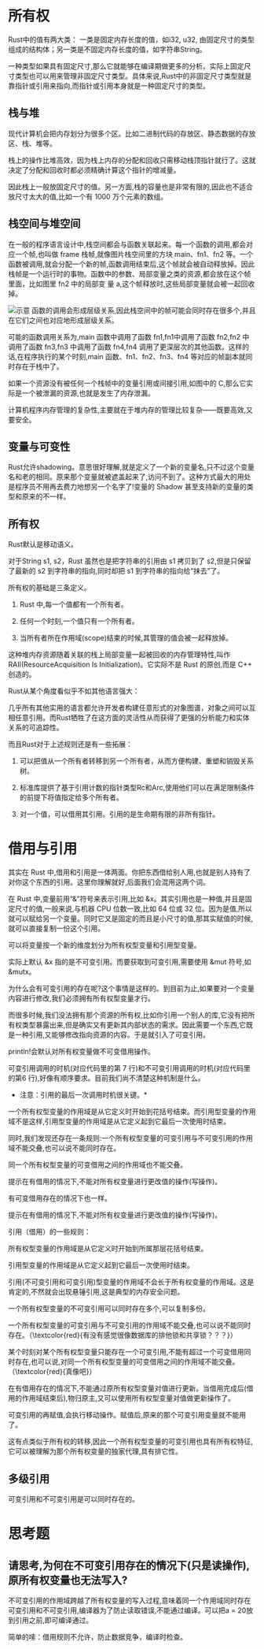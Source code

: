 

# 所有权

Rust中的值有两大类： 一类是固定内存长度的值，如i32, u32, 由固定尺寸的类型组成的结构体；另一类是不固定内存长度的值，如字符串String。


一种类型如果具有固定尺寸,那么它就能够在编译期做更多的分析。实际上固定尺寸类型也可以用来管理非固定尺寸类型。具体来说,Rust中的非固定尺寸类型就是靠指针或引用来指向,而指针或引用本身就是一种固定尺寸的类型。


## 栈与堆

现代计算机会把内存划分为很多个区。比如二进制代码的存放区、静态数据的存放区、栈、堆等。


栈上的操作比堆高效，因为栈上内存的分配和回收只需移动栈顶指针就行了。这就决定了分配和回收时都必须精确计算这个指针的增减量。


因此栈上一般放固定尺寸的值。另一方面,栈的容量也是非常有限的,因此也不适合放尺寸太大的值,比如一个有 1000 万个元素的数组。


## 栈空间与堆空间

在一般的程序语言设计中,栈空间都会与函数关联起来。每一个函数的调用,都会对应一个帧,也叫做 frame 栈帧,就像图片栈空间里的方块 main、fn1、fn2 等。一个函数被调用,就会分配一个新的帧,函数调用结束后,这个帧就会被自动释放掉。因此栈帧是一个运行时的事物。函数中的参数、局部变量之类的资源,都会放在这个帧里面，比如图里 fn2 中的局部变
量 a,这个帧释放时,这些局部变量就会被一起回收掉。


![示意](../../Pictures/Screenshots/Screenshot_2024-09-27-11-47-24_1920x1080.png)
函数的调用会形成层级关系,因此栈空间中的帧可能会同时存在很多个,并且在它们之间也对应地形成层级关系。

可能的函数调用关系为,main 函数中调用了函数 fn1,fn1中调用了函数 fn2,fn2 中调用了函数 fn3,fn3 中调用了函数 fn4,fn4 调用了更深层次的其他函数。这样的话,在程序执行的某个时刻,main 函数、fn1、fn2、fn3、fn4 等对应的帧副本就同时存在于栈中了。


如果一个资源没有被任何一个栈帧中的变量引用或间接引用,如图中的 C,那么它实际是一个被泄漏的资源,也就是发生了内存泄漏。

计算机程序内存管理的复杂性,主要就在于堆内存的管理比较复杂——既要高效,又要安全。


## 变量与可变性

Rust允许shadowing。意思很好理解,就是定义了一个新的变量名,只不过这个变量名和老的相同。原来那个变量就被遮盖起来了,访问不到了。这种方式最大的用处是程序员不用再去费力地想另一个名字了!变量的 Shadow 甚至支持新的变量的类型和原来的不一样。


## 所有权

Rust默认是移动语义。

对于String  s1, s2，Rust 虽然也是把字符串的引用由 s1 拷贝到了 s2,但是只保留了最新的 s2 到字符串的指向,同时却把 s1 到字符串的指向给“抹去”了。

所有权的基础是三条定义。

1. Rust 中,每一个值都有一个所有者。

2. 任何一个时刻,一个值只有一个所有者。

3. 当所有者所在作用域(scope)结束的时候,其管理的值会被一起释放掉。

这种堆内存资源随着关联的栈上局部变量一起被回收的内存管理特性,叫作 RAII(ResourceAcquisition Is Initialization)。它实际不是 Rust 的原创,而是 C++ 创造的。

Rust从某个角度看似乎不如其他语言强大：

几乎所有其他实用的语言都允许开发者构建任意形式的对象图谱，对象之间可以互相任意引用。而Rust牺牲了在这方面的灵活性从而获得了更强的分析能力和实体关系的可追踪性。

而且Rust对于上述规则还是有一些拓展：

1. 可以把值从一个所有者转移到另一个所有者，从而方便构建、重塑和销毁关系树。

2. 标准库提供了基于引用计数的指针类型Rc和Arc,使用他们可以在满足限制条件的前提下将值指定给多个所有者。

3. 对一个值，可以借用其引用。引用的是生命期有限的非所有指针。



# 借用与引用

其实在 Rust 中,借用和引用是一体两面。你把东西借给别人用,也就是别人持有了对你这个东西的引用。这里你理解就好,后面我们会混用这两个词。

在 Rust 中,变量前用“&”符号来表示引用,比如 &x。其实引用也是一种值,并且是固定尺寸的值,一般来说,与机器 CPU 位数一致,比如 64 位或 32 位。因为是值,所以就可以赋给另一个变量。同时它又是固定的而且是小尺寸的值,那其实赋值的时候,就可以直接复制一份这个引用。


可以将变量按一个新的维度划分为所有权型变量和引用型变量。

实际上默认 &x 指的是不可变引用。而要获取到可变引用,需要使用 &mut 符号,如 &mutx。

为什么会有可变引用的存在呢?这个事情是这样的。到目前为止,如果要对一个变量内容进行修改,我们必须拥有所有权型变量才行。

而很多时候,我们没法拥有那个资源的所有权,比如你引用一个别人的库,它没有把所有权类型暴露出来,但是确实又有更新其内部状态的需求。因此需要一个东西,它既是一种引用,又能够修改指向资源的内容。于是就引入了可变引用。

println!会默认对所有权变量做不可变借用操作。

可变引用调用的时机(对应代码里的第 7 行)和不可变引用调用的时机(对应代码里的第6 行),好像有顺序要求。目前我们尚不清楚这种机制是什么。

* 注意：引用的最后一次调用时机很关键。*

一个所有权型变量的作用域是从它定义时开始到花括号结束。而引用型变量的作用域不是这样,引用型变量的作用域是从它定义起到它最后一次使用时结束。

同时,我们发现还存在一条规则:一个所有权型变量的可变引用与不可变引用的作用域不能交叠,也可以说不能同时存在。

同一个所有权型变量的可变借用之间的作用域也不能交叠。

提示在有借用的情况下,不能对所有权变量进行更改值的操作(写操作)。

有可变借用存在的情况下也一样。

提示在有借用的情况下,不能对所有权变量进行更改值的操作(写操作)。

引用（借用）的一些规则：

所有权型变量的作用域是从它定义时开始到所属那层花括号结束。

引用型变量的作用域是从它定义起到它最后一次使用时结束。

引用(不可变引用和可变引用)型变量的作用域不会长于所有权变量的作用域。这是肯定的,不然就会出现悬锤引用,这是典型的内存安全问题。

一个所有权型变量的不可变引用可以同时存在多个,可以复制多份。

一个所有权型变量的可变引用与不可变引用的作用域不能交叠,也可以说不能同时存在。（\textcolor{red}{有没有感觉很像数据库的排他锁和共享锁？？？}）


某个时刻对某个所有权型变量只能存在一个可变引用,不能有超过一个可变借用同时存在,也可以说,对同一个所有权型变量的可变借用之间的作用域不能交叠。（\textcolor{red}{真像吧}）


在有借用存在的情况下,不能通过原所有权型变量对值进行更新。当借用完成后(借用的作用域结束后),物归原主,又可以使用所有权型变量对值做更新操作了。

可变引用的再赋值,会执行移动操作。赋值后,原来的那个可变引用变量就不能用了。

这有点类似于所有权的转移,因此一个所有权型变量的可变引用也具有所有权特征,它可以被理解为那个所有权变量的独家代理,具有排它性。

## 多级引用

可变引用和不可变引用是可以同时存在的。

# 思考题

## 请思考,为何在不可变引用存在的情况下(只是读操作),原所有权变量也无法写入?

不可变引用的作用域跨越了所有权变量的写入过程,意味着同一个作用域同时存在可变引用和不可变引用,编译器为了防止读取错误,不能通过编译。可以把a = 20放到引用之前,即可编译通过。

简单的嗦：借用规则不允许，防止数据竞争，编译时检查。




